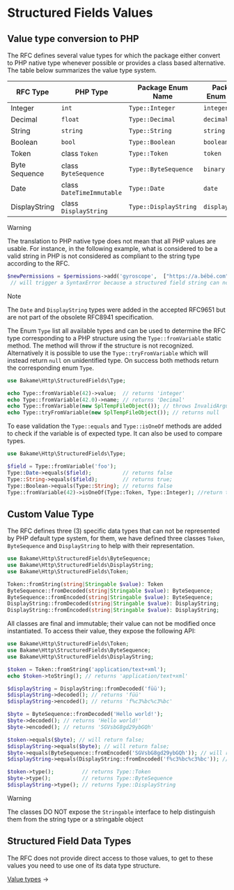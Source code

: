 # Structured Fields Values

## Value type conversion to PHP

The RFC defines several value types for which the package either convert to PHP native type whenever possible
or provides a class based alternative. The table below summarizes the value type system.

| RFC Type      | PHP Type                  | Package Enum Name     | Package Enum Value | RFC min. version |
|---------------|---------------------------|-----------------------|--------------------|------------------|
| Integer       | `int`                     | `Type::Integer`       | `ìnteger`          | RFC8941          |
| Decimal       | `float`                   | `Type::Decimal`       | `decimal`          | RFC8941          |
| String        | `string`                  | `Type::String`        | `string`           | RFC8941          |
| Boolean       | `bool`                    | `Type::Boolean`       | `boolean`          | RFC8941          |
| Token         | class `Token`             | `Type::Token`         | `token`            | RFC8941          |
| Byte Sequence | class `ByteSequence`      | `Type::ByteSequence`  | `binary`           | RFC8941          |
| Date          | class `DateTimeImmutable` | `Type::Date`          | `date`             | RFC9651          |
| DisplayString | class `DisplayString`     | `Type::DisplayString` | `displaystring`    | RFC9651          |

> [!WARNING]
> The translation to PHP native type does not mean that all PHP values are usable. For instance, in the
> following example, what is considered to be a valid string in PHP is not considered as compliant
> to the string type according to the RFC.

```php
$newPermissions = $permissions->add('gyroscope',  ["https://a.bébé.com"]);
 // will trigger a SyntaxError because a structured field string can not contain UTF-8 characters
```

> [!NOTE]
> The `Date` and `DisplayString` types were added in the accepted RFC9651 
> but are not part of the obsolete RFC8941 specification.

The Enum `Type` list all available types and can be used to determine the RFC type
corresponding to a PHP structure using the `Type::fromVariable` static method.
The method will throw if the structure is not recognized. Alternatively
it is possible to use the `Type::tryFromVariable` which will instead
return `null` on unidentified type. On success both methods
return the corresponding enum `Type`.

```php
use Bakame\Http\StructuredFields\Type;

echo Type::fromVariable(42)->value;  // returns 'integer'
echo Type::fromVariable(42.0)->name; // returns 'Decimal'
echo Type::fromVariable(new SplTempFileObject()); // throws InvalidArgument
echo Type::tryFromVariable(new SplTempFileObject()); // returns null
```

To ease validation the `Type::equals`  and `Type::isOneOf` methods are added to check if
the variable is of expected type. It can also be used to compare types.

```php
use Bakame\Http\StructuredFields\Type;

$field = Type::fromVariable('foo');
Type::Date->equals($field);          // returns false
Type::String->equals($field);        // returns true;
Type::Boolean->equals(Type::String); // returns false
Type::fromVariable(42)->isOneOf(Type::Token, Type::Integer); //return true
```

## Custom Value Type

The RFC defines three (3) specific data types that can not be represented by
PHP default type system, for them, we have defined three classes `Token`,
`ByteSequence` and `DisplayString` to help with their representation.

```php
use Bakame\Http\StructuredFields\ByteSequence;
use Bakame\Http\StructuredFields\DisplayString;
use Bakame\Http\StructuredFields\Token;

Token::fromString(string|Stringable $value): Token
ByteSequence::fromDecoded(string|Stringable $value): ByteSequence;
ByteSequence::fromEncoded(string|Stringable $value): ByteSequence;
DisplayString::fromDecoded(string|Stringable $value): DisplayString;
DisplayString::fromEncoded(string|Stringable $value): DisplayString;
```

All classes are final and immutable; their value can not be modified once
instantiated. To access their value, they expose the following API:

```php
use Bakame\Http\StructuredFields\Token;
use Bakame\Http\StructuredFields\ByteSequence;
use Bakame\Http\StructuredFields\DisplayString;

$token = Token::fromString('application/text+xml');
echo $token->toString(); // returns 'application/text+xml'

$displayString = DisplayString::fromDecoded('füü');
$displayString->decoded(); // returns 'füü'
$displayString->encoded(); // returns 'f%c3%bc%c3%bc'

$byte = ByteSequence::fromDecoded('Hello world!');
$byte->decoded(); // returns 'Hello world!'
$byte->encoded(); // returns 'SGVsbG8gd29ybGQh'

$token->equals($byte); // will return false;
$displayString->equals($byte); // will return false;
$byte->equals(ByteSequence::fromEncoded('SGVsbG8gd29ybGQh')); // will return true
$displayString->equals(DisplayString::fromEncoded('f%c3%bc%c3%bc')); // will return true

$token->type();         // returns Type::Token
$byte->type();          // returns Type::ByteSequence
$displayString->type(); // returns Type::DisplayString
```

> [!WARNING]
> The classes DO NOT expose the `Stringable` interface to help distinguish
> them from the string type or a stringable object

## Structured Field Data Types

The RFC does not provide direct access to those values, to get to these values you need
to use one of its data type structure.

[Value types](/docs/03-data-types.md) →
